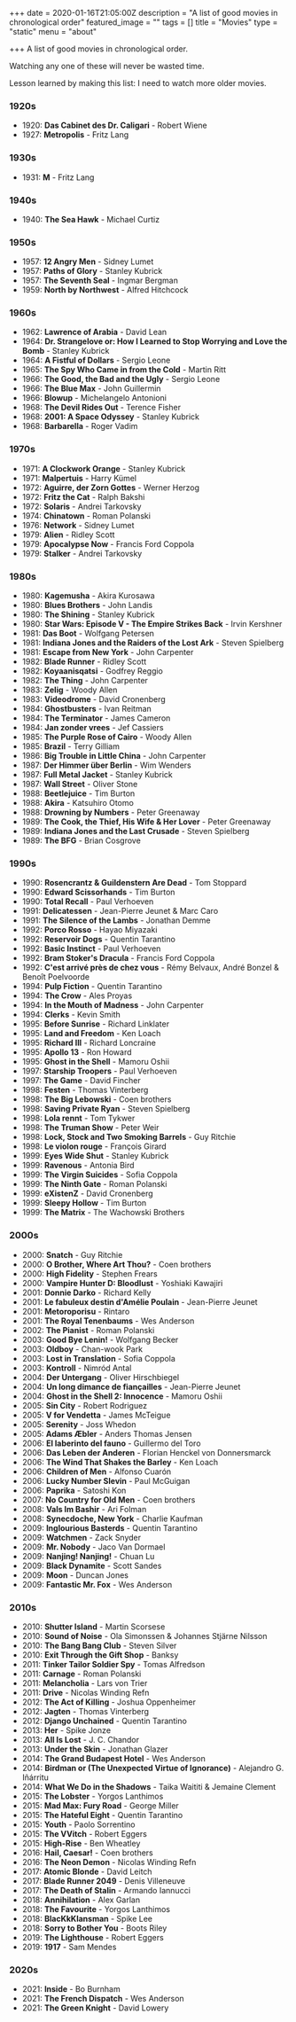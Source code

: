 +++
date = 2020-01-16T21:05:00Z
description = "A list of good movies in chronological order"
featured_image = ""
tags = []
title = "Movies"
type = "static"
menu = "about"

+++
A list of good movies in chronological order.

Watching any one of these will never be wasted time.

Lesson learned by making this list: I need to watch more older movies.

### 1920s
* 1920: **Das Cabinet des Dr. Caligari** - Robert Wiene
* 1927: **Metropolis** - Fritz Lang

### 1930s
* 1931: **M** - Fritz Lang

### 1940s
* 1940: **The Sea Hawk** - Michael Curtiz

### 1950s
* 1957: **12 Angry Men** - Sidney Lumet
* 1957: **Paths of Glory** - Stanley Kubrick
* 1957: **The Seventh Seal** - Ingmar Bergman
* 1959: **North by Northwest** - Alfred Hitchcock

### 1960s
* 1962: **Lawrence of Arabia** - David Lean
* 1964: **Dr. Strangelove or: How I Learned to Stop Worrying and Love the Bomb** - Stanley Kubrick
* 1964: **A Fistful of Dollars** - Sergio Leone
* 1965: **The Spy Who Came in from the Cold** - Martin Ritt
* 1966: **The Good, the Bad and the Ugly** - Sergio Leone
* 1966: **The Blue Max** - John Guillermin
* 1966: **Blowup** - Michelangelo Antonioni
* 1968: **The Devil Rides Out** - Terence Fisher
* 1968: **2001: A Space Odyssey** - Stanley Kubrick
* 1968: **Barbarella** - Roger Vadim

### 1970s
* 1971: **A Clockwork Orange** - Stanley Kubrick
* 1971: **Malpertuis** - Harry Kümel
* 1972: **Aguirre, der Zorn Gottes** - Werner Herzog
* 1972: **Fritz the Cat** - Ralph Bakshi
* 1972: **Solaris** - Andrei Tarkovsky
* 1974: **Chinatown** - Roman Polanski
* 1976: **Network** - Sidney Lumet
* 1979: **Alien** - Ridley Scott
* 1979: **Apocalypse Now** - Francis Ford Coppola
* 1979: **Stalker** - Andrei Tarkovsky

### 1980s
* 1980: **Kagemusha** - Akira Kurosawa
* 1980: **Blues Brothers** - John Landis
* 1980: **The Shining** - Stanley Kubrick
* 1980: **Star Wars: Episode V - The Empire Strikes Back** - Irvin Kershner
* 1981: **Das Boot** - Wolfgang Petersen
* 1981: **Indiana Jones and the Raiders of the Lost Ark** - Steven Spielberg
* 1981: **Escape from New York** - John Carpenter
* 1982: **Blade Runner** - Ridley Scott
* 1982: **Koyaanisqatsi** - Godfrey Reggio
* 1982: **The Thing** - John Carpenter
* 1983: **Zelig** - Woody Allen
* 1983: **Videodrome** - David Cronenberg
* 1984: **Ghostbusters** - Ivan Reitman
* 1984: **The Terminator** - James Cameron
* 1984: **Jan zonder vrees** - Jef Cassiers
* 1985: **The Purple Rose of Cairo** - Woody Allen
* 1985: **Brazil** - Terry Gilliam
* 1986: **Big Trouble in Little China** - John Carpenter
* 1987: **Der Himmer über Berlin** - Wim Wenders
* 1987: **Full Metal Jacket** - Stanley Kubrick
* 1987: **Wall Street** - Oliver Stone
* 1988: **Beetlejuice** - Tim Burton
* 1988: **Akira** - Katsuhiro Otomo
* 1988: **Drowning by Numbers** - Peter Greenaway
* 1989: **The Cook, the Thief, His Wife & Her Lover** - Peter Greenaway
* 1989: **Indiana Jones and the Last Crusade** - Steven Spielberg
* 1989: **The BFG** - Brian Cosgrove

### 1990s
* 1990: **Rosencrantz & Guildenstern Are Dead** - Tom Stoppard
* 1990: **Edward Scissorhands** - Tim Burton
* 1990: **Total Recall** - Paul Verhoeven
* 1991: **Delicatessen** - Jean-Pierre Jeunet & Marc Caro
* 1991: **The Silence of the Lambs** - Jonathan Demme
* 1992: **Porco Rosso** - Hayao Miyazaki
* 1992: **Reservoir Dogs** - Quentin Tarantino
* 1992: **Basic Instinct** - Paul Verhoeven
* 1992: **Bram Stoker's Dracula** - Francis Ford Coppola
* 1992: **C'est arrivé près de chez vous** - Rémy Belvaux, André Bonzel & Benoît Poelvoorde
* 1994: **Pulp Fiction** - Quentin Tarantino
* 1994: **The Crow** - Ales Proyas
* 1994: **In the Mouth of Madness** - John Carpenter
* 1994: **Clerks** - Kevin Smith
* 1995: **Before Sunrise** - Richard Linklater
* 1995: **Land and Freedom** - Ken Loach
* 1995: **Richard III** - Richard Loncraine
* 1995: **Apollo 13** - Ron Howard
* 1995: **Ghost in the Shell** - Mamoru Oshii
* 1997: **Starship Troopers** - Paul Verhoeven
* 1997: **The Game** - David Fincher
* 1998: **Festen** -  Thomas Vinterberg
* 1998: **The Big Lebowski** - Coen brothers
* 1998: **Saving Private Ryan** - Steven Spielberg
* 1998: **Lola rennt** - Tom Tykwer
* 1998: **The Truman Show** - Peter Weir
* 1998: **Lock, Stock and Two Smoking Barrels** - Guy Ritchie
* 1998: **Le violon rouge** - François Girard
* 1999: **Eyes Wide Shut** - Stanley Kubrick
* 1999: **Ravenous** - Antonia Bird
* 1999: **The Virgin Suicides** - Sofia Coppola
* 1999: **The Ninth Gate** - Roman Polanski
* 1999: **eXistenZ** - David Cronenberg
* 1999: **Sleepy Hollow** - Tim Burton
* 1999: **The Matrix** - The Wachowski Brothers

### 2000s
* 2000: **Snatch** - Guy Ritchie
* 2000: **O Brother, Where Art Thou?** - Coen brothers
* 2000: **High Fidelity** - Stephen Frears
* 2000: **Vampire Hunter D: Bloodlust** - Yoshiaki Kawajiri
* 2001: **Donnie Darko** - Richard Kelly
* 2001: **Le fabuleux destin d'Amélie Poulain** - Jean-Pierre Jeunet
* 2001: **Metoroporisu** - Rintaro
* 2001: **The Royal Tenenbaums** - Wes Anderson
* 2002: **The Pianist** - Roman Polanski
* 2003: **Good Bye Lenin!** - Wolfgang Becker
* 2003: **Oldboy** - Chan-wook Park
* 2003: **Lost in Translation** - Sofia Coppola
* 2003: **Kontroll** - Nimród Antal
* 2004: **Der Untergang** - Oliver Hirschbiegel
* 2004: **Un long dimance de fiançailles** - Jean-Pierre Jeunet
* 2004: **Ghost in the Shell 2: Innocence** - Mamoru Oshii
* 2005: **Sin City** - Robert Rodriguez
* 2005: **V for Vendetta** - James McTeigue
* 2005: **Serenity** - Joss Whedon
* 2005: **Adams Æbler** - Anders Thomas Jensen
* 2006: **El laberinto del fauno** - Guillermo del Toro
* 2006: **Das Leben der Anderen** - Florian Henckel von Donnersmarck
* 2006: **The Wind That Shakes the Barley** - Ken Loach
* 2006: **Children of Men** - Alfonso Cuarón
* 2006: **Lucky Number Slevin** - Paul McGuigan
* 2006: **Paprika** - Satoshi Kon
* 2007: **No Country for Old Men** - Coen brothers
* 2008: **Vals Im Bashir** - Ari Folman
* 2008: **Synecdoche, New York** - Charlie Kaufman
* 2009: **Inglourious Basterds** - Quentin Tarantino
* 2009: **Watchmen** - Zack Snyder
* 2009: **Mr. Nobody** - Jaco Van Dormael
* 2009: **Nanjing! Nanjing!** - Chuan Lu
* 2009: **Black Dynamite** - Scott Sandes
* 2009: **Moon** - Duncan Jones
* 2009: **Fantastic Mr. Fox** - Wes Anderson

### 2010s
* 2010: **Shutter Island** - Martin Scorsese
* 2010: **Sound of Noise** - Ola Simonssen & Johannes Stjärne Nilsson
* 2010: **The Bang Bang Club** - Steven Silver
* 2010: **Exit Through the Gift Shop** - Banksy
* 2011: **Tinker Tailor Soldier Spy** - Tomas Alfredson
* 2011: **Carnage** - Roman Polanski
* 2011: **Melancholia** - Lars von Trier
* 2011: **Drive** - Nicolas Winding Refn
* 2012: **The Act of Killing** - Joshua Oppenheimer
* 2012: **Jagten** - Thomas Vinterberg
* 2012: **Django Unchained** - Quentin Tarantino
* 2013: **Her** - Spike Jonze
* 2013: **All Is Lost** - J. C. Chandor
* 2013: **Under the Skin** - Jonathan Glazer
* 2014: **The Grand Budapest Hotel** - Wes Anderson
* 2014: **Birdman or (The Unexpected Virtue of Ignorance)** - Alejandro G. Iñárritu
* 2014: **What We Do in the Shadows** - Taika Waititi & Jemaine Clement
* 2015: **The Lobster** - Yorgos Lanthimos
* 2015: **Mad Max: Fury Road** - George Miller
* 2015: **The Hateful Eight** - Quentin Tarantino
* 2015: **Youth** - Paolo Sorrentino
* 2015: **The VVitch** - Robert Eggers
* 2015: **High-Rise** - Ben Wheatley
* 2016: **Hail, Caesar!** - Coen brothers
* 2016: **The Neon Demon** - Nicolas Winding Refn
* 2017: **Atomic Blonde** - David Leitch
* 2017: **Blade Runner 2049** - Denis Villeneuve
* 2017: **The Death of Stalin** - Armando Iannucci
* 2018: **Annihilation** - Alex Garlan
* 2018: **The Favourite** - Yorgos Lanthimos
* 2018: **BlacKkKlansman** - Spike Lee
* 2018: **Sorry to Bother You** - Boots Riley
* 2019: **The Lighthouse** - Robert Eggers
* 2019: **1917** - Sam Mendes

### 2020s
* 2021: **Inside** - Bo Burnham
* 2021: **The French Dispatch** - Wes Anderson
* 2021: **The Green Knight** - David Lowery
